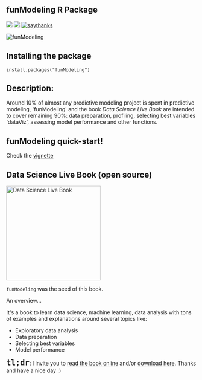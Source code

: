 ## funModeling R Package

![](http://cranlogs.r-pkg.org/badges/funModeling)
![](http://cranlogs.r-pkg.org/badges/grand-total/funModeling?color=orange)
[![saythanks](https://img.shields.io/badge/say-thanks-ff69b4.svg)](https://saythanks.io/to/pablo14)

![funModeling](https://datascienceheroes.com/img/blog/funModeling_cover.png)

## Installing the package

```
install.packages("funModeling")
```

## Description: 

Around 10% of almost any predictive modeling project is spent in predictive modeling, 'funModeling' and the book *Data Science Live Book* are intended to cover remaining 90%: data preparation, profiling, selecting best variables 'dataViz', assessing model performance and other functions.

## funModeling quick-start!

Check the [vignette](https://cran.r-project.org/web/packages/funModeling/vignettes/funModeling_quickstart.html)	

## Data Science Live Book (open source)

<img src="https://datascienceheroes.com/img/blog/data-science-live-book-cover-2.png" alt="Data Science Live Book" width="250px">



`funModeling` was the seed of this book.

An overview...

It's a book to learn data science, machine learning, data analysis with tons of examples and explanations around several topics like:
 
- Exploratory data analysis
- Data preparation
- Selecting best variables
- Model performance


<font size="+2">**`tl;dr`**</font>: I invite you to <a href="https://livebook.datascienceheroes.com" target="blank">read the book online</a> and/or <a href="https://livebook.datascienceheroes.com/download-book.html" target="blank">download here</a>. Thanks and have a nice day :)


